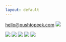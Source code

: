 ```yaml
---
layout: default
---
```


hello@pushtopeek.com
<img src="https://avatars1.githubusercontent.com/u/12124806?v=3&s=200"/>

<img src="http://yuml.me/diagram/scruffy/class/[note: Alice wants to peek]" />

<img src="http://yuml.me/diagram/scruffy/class/[Alice]-%3E[PushToPeek%7Bbg:green%7D],[PushToPeek]-%3E[Bobby]"/>

<img src="http://yuml.me/diagram/scruffy/class/[note: Bobby takes a picture]" />

<img src="http://yuml.me/diagram/scruffy/class/[Alice]%3C-[PushToPeek%7Bbg:green%7D],[PushToPeek]%3C-[Bobby]"/>

<img src="http://yuml.me/diagram/scruffy/class/[note: Alice views the picture]" />
